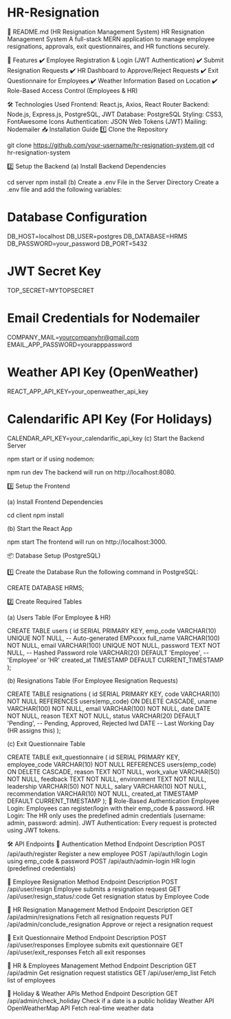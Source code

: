 # HR-Resignation

📌 README.md (HR Resignation Management System)
HR Resignation Management System
A full-stack MERN application to manage employee resignations, approvals, exit questionnaires, and HR functions securely.

🚀 Features
✔️ Employee Registration & Login (JWT Authentication)
✔️ Submit Resignation Requests
✔️ HR Dashboard to Approve/Reject Requests
✔️ Exit Questionnaire for Employees
✔️ Weather Information Based on Location
✔️ Role-Based Access Control (Employees & HR)

🛠 Technologies Used
Frontend: React.js, Axios, React Router
Backend: Node.js, Express.js, PostgreSQL, JWT
Database: PostgreSQL
Styling: CSS3, FontAwesome Icons
Authentication: JSON Web Tokens (JWT)
Mailing: Nodemailer
📥 Installation Guide
1️⃣ Clone the Repository

git clone https://github.com/your-username/hr-resignation-system.git
cd hr-resignation-system

2️⃣ Setup the Backend
(a) Install Backend Dependencies

cd server
npm install
(b) Create a .env File in the Server Directory
Create a .env file and add the following variables:


# Database Configuration
DB_HOST=localhost
DB_USER=postgres
DB_DATABASE=HRMS
DB_PASSWORD=your_password
DB_PORT=5432

# JWT Secret Key
TOP_SECRET=MYTOPSECRET

# Email Credentials for Nodemailer
COMPANY_MAIL=yourcompanyhr@gmail.com
EMAIL_APP_PASSWORD=yourapppassword

# Weather API Key (OpenWeather)
REACT_APP_API_KEY=your_openweather_api_key

# Calendarific API Key (For Holidays)
CALENDAR_API_KEY=your_calendarific_api_key
(c) Start the Backend Server

npm start
or if using nodemon:

npm run dev
The backend will run on http://localhost:8080.

3️⃣ Setup the Frontend

(a) Install Frontend Dependencies

cd client
npm install

(b) Start the React App

npm start
The frontend will run on http://localhost:3000.

📦 Database Setup (PostgreSQL)


1️⃣ Create the Database
Run the following command in PostgreSQL:

CREATE DATABASE HRMS;

2️⃣ Create Required Tables

(a) Users Table (For Employee & HR)

CREATE TABLE users (
    id SERIAL PRIMARY KEY,
    emp_code VARCHAR(10) UNIQUE NOT NULL,  -- Auto-generated EMPxxxx
    full_name VARCHAR(100) NOT NULL,
    email VARCHAR(100) UNIQUE NOT NULL,
    password TEXT NOT NULL, -- Hashed Password
    role VARCHAR(20) DEFAULT 'Employee', -- 'Employee' or 'HR'
    created_at TIMESTAMP DEFAULT CURRENT_TIMESTAMP
);


(b) Resignations Table (For Employee Resignation Requests)

CREATE TABLE resignations (
    id SERIAL PRIMARY KEY,
    code VARCHAR(10) NOT NULL REFERENCES users(emp_code) ON DELETE CASCADE,
    uname VARCHAR(100) NOT NULL,
    email VARCHAR(100) NOT NULL,
    date DATE NOT NULL,
    reason TEXT NOT NULL,
    status VARCHAR(20) DEFAULT 'Pending', -- Pending, Approved, Rejected
    lwd DATE -- Last Working Day (HR assigns this)
);


(c) Exit Questionnaire Table

CREATE TABLE exit_questionnaire (
    id SERIAL PRIMARY KEY,
    employee_code VARCHAR(10) NOT NULL REFERENCES users(emp_code) ON DELETE CASCADE,
    reason TEXT NOT NULL,
    work_value VARCHAR(50) NOT NULL,
    feedback TEXT NOT NULL,
    environment TEXT NOT NULL,
    leadership VARCHAR(50) NOT NULL,
    salary VARCHAR(10) NOT NULL,
    recommendation VARCHAR(10) NOT NULL,
    created_at TIMESTAMP DEFAULT CURRENT_TIMESTAMP
);
🔐 Role-Based Authentication
Employee Login: Employees can register/login with their emp_code & password.
HR Login: The HR only uses the predefined admin credentials (username: admin, password: admin).
JWT Authentication: Every request is protected using JWT tokens.


🛠 API Endpoints
🔹 Authentication
Method	Endpoint	Description
POST	/api/auth/register	Register a new employee
POST	/api/auth/login	Login using emp_code & password
POST	/api/auth/admin-login	HR login (predefined credentials)



🔹 Employee Resignation
Method	Endpoint	Description
POST	/api/user/resign	Employee submits a resignation request
GET	/api/user/resign_status/:code	Get resignation status by Employee Code


🔹 HR Resignation Management
Method	Endpoint	Description
GET	/api/admin/resignations	Fetch all resignation requests
PUT	/api/admin/conclude_resignation	Approve or reject a resignation request


🔹 Exit Questionnaire
Method	Endpoint	Description
POST	/api/user/responses	Employee submits exit questionnaire
GET	/api/user/exit_responses	Fetch all exit responses


🔹 HR & Employees Management
Method	Endpoint	Description
GET	/api/admin	Get resignation request statistics
GET	/api/user/emp_list	Fetch list of employees


🔹 Holiday & Weather APIs
Method	Endpoint	Description
GET	/api/admin/check_holiday	Check if a date is a public holiday
Weather API	OpenWeatherMap API	Fetch real-time weather data
